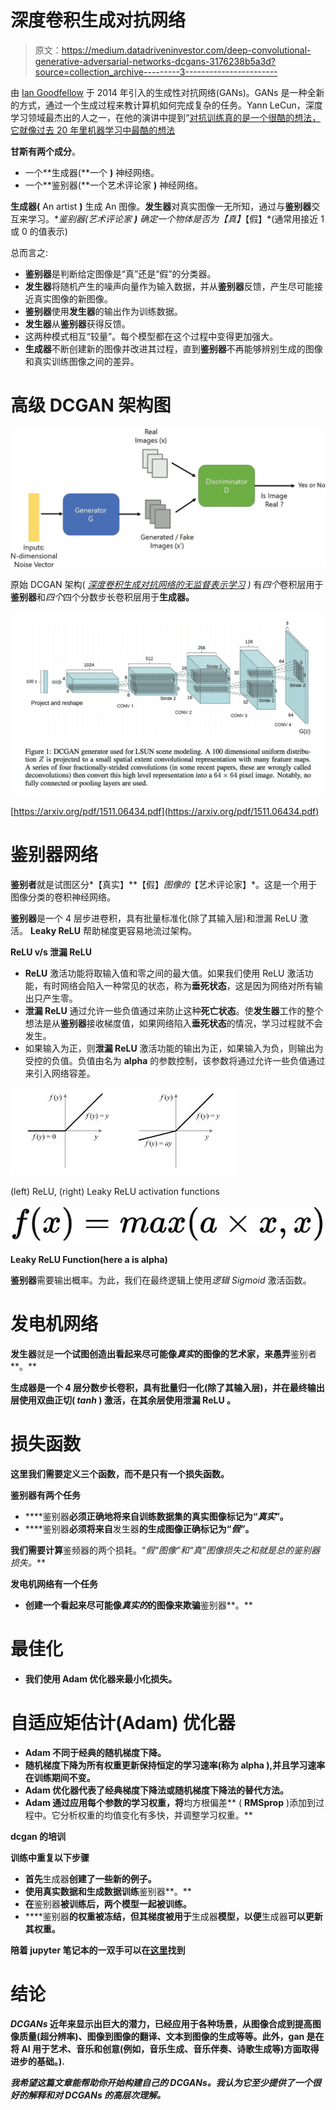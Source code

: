 # 深度卷积生成对抗网络

> 原文：<https://medium.datadriveninvestor.com/deep-convolutional-generative-adversarial-networks-dcgans-3176238b5a3d?source=collection_archive---------3----------------------->

由 [Ian Goodfellow](https://arxiv.org/pdf/1406.2661.pdf) 于 2014 年引入的生成性对抗网络(GANs)。GANs 是一种全新的方式，通过一个生成过程来教计算机如何完成复杂的任务。Yann LeCun，深度学习领域最杰出的人之一，在他的演讲中提到“[对抗训练真的是一个很酷的想法，它就像过去 20 年里机器学习中最酷的想法](https://www.youtube.com/watch?v=IbjF5VjniVE&t=2530s)

**甘斯有两个成分**。

*   一个**生成器(**一个 **)** 神经网络。
*   一个**鉴别器(**一个艺术评论家 **)** 神经网络。

**生成器(** An artist **)** 生成 An 图像。**发生器**对真实图像一无所知，通过与**鉴别器**交互来学习。**鉴别器(**艺术评论家 **)** 确定一个物体是否为*【真】**【假】*(通常用接近 1 或 0 的值表示)

总而言之:

*   **鉴别器**是判断给定图像是“真”还是“假”的分类器。
*   **发生器**将随机产生的噪声向量作为输入数据，并从**鉴别器**反馈，产生尽可能接近真实图像的新图像。
*   **鉴别器**使用**发生器**的输出作为训练数据。
*   **发生器**从**鉴别器**获得反馈。
*   这两种模式相互“较量”。每个模型都在这个过程中变得更加强大。
*   **生成器**不断创建新的图像并改进其过程，直到**鉴别器**不再能够辨别生成的图像和真实训练图像之间的差异。

# 高级 DCGAN 架构图

![](img/89c3bd69ea2f13a3f57916c19854d621.png)

原始 DCGAN 架构( [*深度卷积生成对抗网络的无监督表示学习*](https://arxiv.org/abs/1511.06434) *)* 有*四个*卷积层用于**鉴别器**和*四个*四个分数步长卷积层用于**生成器。**

![](img/2b4e42da8fa6e6b20164f23dccd21da1.png)

[https://arxiv.org/pdf/1511.06434.pdf](https://arxiv.org/pdf/1511.06434.pdf)

# 鉴别器网络

**鉴别者**就是试图区分*【真实】**【假】*图像的*【艺术评论家】*。这是一个用于图像分类的卷积神经网络。

**鉴别器**是一个 4 层步进卷积，具有批量标准化(除了其输入层)和泄漏 ReLU 激活。 **Leaky ReLU** 帮助梯度更容易地流过架构。

**ReLU v/s 泄漏 ReLU**

*   **ReLU** 激活功能将取输入值和零之间的最大值。如果我们使用 ReLU 激活功能，有时网络会陷入一种常见的状态，称为**垂死状态**，这是因为网络对所有输出只产生零。
*   **泄漏 ReLU** 通过允许一些负值通过来防止这种**死亡状态**。使**发生器**工作的整个想法是从**鉴别器**接收梯度值，如果网络陷入**垂死状态**的情况，学习过程就不会发生。
*   如果输入为正，则**泄漏 ReLU** 激活功能的输出为正，如果输入为负，则输出为受控的负值。负值由名为 **alpha** 的参数控制，该参数将通过允许一些负值通过来引入网络容差。

![](img/cf5b2e665e0e10364349e4278d74aaba.png)

(left) ReLU, (right) Leaky ReLU activation functions

![](img/43fa328ad47ca69a0a3b542ed75f23a0.png)

**Leaky ReLU Function(here a is alpha)**

**鉴别器**需要输出概率。为此，我们在最终逻辑上使用*逻辑 Sigmoid* 激活函数。

# 发电机网络

**发生器**就是**一个试图创造出看起来尽可能像*真实*的图像的艺术家，来愚弄**鉴别者**。**

****生成器**是一个 4 层分数步长卷积，具有批量归一化(除了其输入层)，并在最终输出层使用**双曲正切( *tanh* )** 激活，在其余层使用**泄漏 ReLU** 。**

# **损失函数**

**这里我们需要定义三个函数，而不是只有一个损失函数。**

****鉴别器有两个任务****

*   ****鉴别器**必须正确地将来自训练数据集的真实图像标记为“*真实*”。**
*   ****鉴别器**必须将来自**发生器**的生成图像正确标记为“*假”*。**

**我们需要计算**鉴频器的两个损耗。“*假“*图像”和“*真”*图像损失之和就是总的鉴别器损失*。*****

****发电机网络有一个任务****

*   **创建一个看起来尽可能像*真实的*的图像来欺骗**鉴别器**。**

# **最佳化**

*   **我们使用 Adam 优化器来最小化损失。**

# **自适应矩估计(Adam) **优化器****

*   **Adam 不同于经典的随机梯度下降。**
*   **随机梯度下降为所有权重更新保持恒定的学习速率(称为 alpha ),并且学习速率在训练期间不变。**
*   **Adam 优化器代表了经典梯度下降法或随机梯度下降法的替代方法。**
*   **Adam 通过应用每个参数的学习权重，将**均方根偏差** ( **RMSprop** )添加到过程中。它分析权重的均值变化有多快，并调整学习权重。**

****dcgan 的培训****

****训练中重复以下步骤****

*   **首先**生成器**创建了一些新的例子。**
*   **使用真实数据和生成数据训练**鉴别器**。**
*   **在**鉴别器**被训练后，两个模型一起被训练。**
*   ****鉴别器**的权重被冻结，但其梯度被用于**生成器**模型，以便**生成器**可以更新其权重。**

**陪着 jupyter 笔记本的一双手可以在[这里](https://github.com/nitwmanish/DCGANs)找到**

# **结论**

*****DCGANs*** 近年来显示出巨大的潜力，已经应用于各种场景，从图像合成到提高图像质量(超分辨率)、图像到图像的翻译、文本到图像的生成等等。此外，gan 是在将 AI 用于艺术、音乐和创意(例如，音乐生成、音乐伴奏、诗歌生成等)方面取得进步的基础。).**

*****我希望这篇文章能帮助你开始构建自己的 DCGANs。我认为它至少提供了一个很好的解释和对 DCGANs 的高层次理解。*****